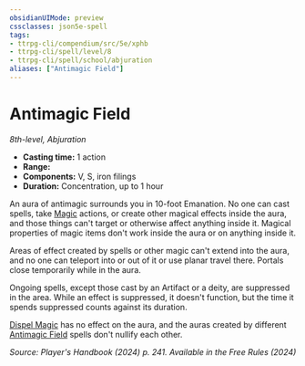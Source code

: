 ```yaml
---
obsidianUIMode: preview
cssclasses: json5e-spell
tags:
- ttrpg-cli/compendium/src/5e/xphb
- ttrpg-cli/spell/level/8
- ttrpg-cli/spell/school/abjuration
aliases: ["Antimagic Field"]
---
```

# Antimagic Field
*8th-level, Abjuration*  

- **Casting time:** 1 action
- **Range:** 
- **Components:** V, S, iron filings
- **Duration:** Concentration, up to 1 hour

An aura of antimagic surrounds you in 10-foot Emanation. No one can cast spells, take [Magic](actions.md#Magic) actions, or create other magical effects inside the aura, and those things can't target or otherwise affect anything inside it. Magical properties of magic items don't work inside the aura or on anything inside it.

Areas of effect created by spells or other magic can't extend into the aura, and no one can teleport into or out of it or use planar travel there. Portals close temporarily while in the aura.

Ongoing spells, except those cast by an Artifact or a deity, are suppressed in the area. While an effect is suppressed, it doesn't function, but the time it spends suppressed counts against its duration.

[Dispel Magic](/3-Compendium/CLI/spells/dispel-magic-xphb.md) has no effect on the aura, and the auras created by different [Antimagic Field](antimagic-field-xphb.md) spells don't nullify each other.

*Source: Player's Handbook (2024) p. 241. Available in the Free Rules (2024)*